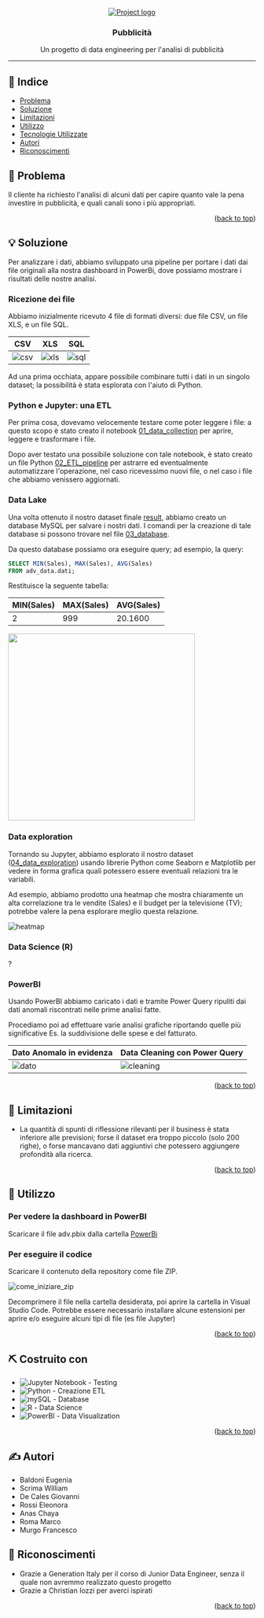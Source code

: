 <p align="center">
  <a href="" rel="noopener">
 <img src="./res/hero-partner-genitaly-2x.png" alt="Project logo"></a>
</p>
<h3 align="center">Pubblicità</h3>

<p align="center"> Un progetto di data engineering per l'analisi di pubblicità
  <br> 
</p>

---

## 📝 Indice <a name = "indice"></a>

- [Problema](#problem_statement)
- [Soluzione](#idea)
- [Limitazioni](#limitations)
- [Utilizzo](#usage)
- [Tecnologie Utilizzate](#tech_stack)
- [Autori](#authors)
- [Riconoscimenti](#acknowledgments)

## 🧐 Problema <a name = "problem_statement"></a>

Il cliente ha richiesto l'analisi di alcuni dati per capire quanto vale la pena investire in pubblicità, e quali canali sono i più appropriati.
<p align="right">(<a href="#indice">back to top</a>)</p>

## 💡 Soluzione <a name = "idea"></a>

Per analizzare i dati, abbiamo sviluppato una pipeline per portare i dati dai file originali alla nostra dashboard in PowerBi, dove possiamo mostrare i risultati delle nostre analisi.

### Ricezione dei file

Abbiamo inizialmente ricevuto 4 file di formati diversi: due file CSV, un file XLS, e un file SQL.

| CSV | XLS | SQL |
| --- | --- | --- |
| ![csv](./res/file_file_csv_1.PNG) | ![xls](./res/file_file_xls.PNG) | ![sql](./res/file_file_sql.PNG)

Ad una prima occhiata, appare possibile combinare tutti i dati in un singolo dataset; la possibilità è stata esplorata con l'aiuto di Python.

### Python e Jupyter: una ETL

Per prima cosa, dovevamo velocemente testare come poter leggere i file: a questo scopo è stato creato il notebook [01_data_collection](./01_data_collection.ipynb) per aprire, leggere e trasformare i file.

Dopo aver testato una possibile soluzione con tale notebook, è stato creato un file Python [02_ETL_pipeline](./02_ETL_pipeline.py) per astrarre ed eventualmente automatizzare l'operazione, nel caso ricevessimo nuovi file, o nel caso i file che abbiamo venissero aggiornati.

### Data Lake

Una volta ottenuto il nostro dataset finale [result](./result.csv), abbiamo creato un database MySQL per salvare i nostri dati. I comandi per la creazione di tale database si possono trovare nel file [03_database](./03_database.sql).

Da questo database possiamo ora eseguire query; ad esempio, la query:

```SQL
SELECT MIN(Sales), MAX(Sales), AVG(Sales)
FROM adv_data.dati;
```

Restituisce la seguente tabella:
  
| MIN(Sales) | MAX(Sales) | AVG(Sales) |
| --- | --- | --- |
| 2 | 999 | 20.1600 |

<img src="./res/data_mysql_sales.PNG" width="380">

### Data exploration

Tornando su Jupyter, abbiamo esplorato il nostro dataset ([04_data_exploration](./04_data_exploration.ipynb)) usando librerie Python come Seaborn e Matplotlib per vedere in forma grafica quali potessero essere eventuali relazioni tra le variabili.

Ad esempio, abbiamo prodotto una heatmap che mostra chiaramente un alta correlazione tra le vendite (Sales) e il budget per la televisione (TV); potrebbe valere la pena esplorare meglio questa relazione.

![heatmap](./res/exploration_output1.png)

### Data Science (R)

?

### PowerBI

Usando PowerBI abbiamo caricato i dati e tramite Power Query ripuliti dai dati anomali riscontrati nelle prime analisi fatte.

Procediamo poi ad effettuare varie analisi grafiche riportando quelle più significative Es. la suddivisione delle spese e del fatturato.

| Dato Anomalo in evidenza | Data Cleaning con Power Query |
| --- | --- | 
| ![dato](./res/dato%20anomalo%20in%20evidenza.png) | ![cleaning](./res/data%20cleaning%20power%20bi.JPG)

<p align="right">(<a href="#indice">back to top</a>)</p>

## 🚩 Limitazioni <a name = "limitations"></a>

- La quantità di spunti di riflessione rilevanti per il business è stata inferiore alle previsioni; forse il dataset era troppo piccolo (solo 200 righe), o forse mancavano dati aggiuntivi che potessero aggiungere profondità alla ricerca.

<p align="right">(<a href="#indice">back to top</a>)</p>

## 🎈 Utilizzo <a name="usage"></a>

### Per vedere la dashboard in PowerBI

Scaricare il file adv.pbix dalla cartella [PowerBi](./PowerBi)

### Per eseguire il codice

Scaricare il contenuto della repository come file ZIP.

![come_iniziare_zip](./res/come_iniziare_zip.PNG)

Decomprimere il file nella cartella desiderata, poi aprire la cartella in Visual Studio Code. Potrebbe essere necessario installare alcune estensioni per aprire e/o eseguire alcuni tipi di file (es file Jupyter)

<p align="right">(<a href="#indice">back to top</a>)</p>

## ⛏️ Costruito con <a name = "tech_stack"></a>

- ![Jupyter Notebook](	https://img.shields.io/badge/Jupyter-F37626.svg?&style=for-the-badge&logo=Jupyter&logoColor=white) - Testing
- ![Python](https://img.shields.io/badge/Python-FFD43B?style=for-the-badge&logo=python&logoColor=blue) - Creazione ETL
- ![mySQL](https://img.shields.io/badge/MySQL-005C84?style=for-the-badge&logo=mysql&logoColor=white) - Database
- ![R](https://img.shields.io/badge/R-276DC3?style=for-the-badge&logo=r&logoColor=white) - Data Science
- ![PowerBI](https://img.shields.io/badge/PowerBI-F2C811?style=for-the-badge&logo=Power%20BI&logoColor=white) - Data Visualization

<p align="right">(<a href="#indice">back to top</a>)</p>

## ✍️ Autori <a name = "authors"></a>

- Baldoni Eugenia
- Scrima William
- De Cales Giovanni
- Rossi Eleonora
- Anas Chaya
- Roma Marco
- Murgo Francesco

## 🎉 Riconoscimenti <a name = "acknowledgments"></a>

- Grazie a Generation Italy per il corso di Junior Data Engineer, senza il quale non avremmo realizzato questo progetto
- Grazie a Christian Iozzi per averci ispirati

<p align="right">(<a href="#indice">back to top</a>)</p>
